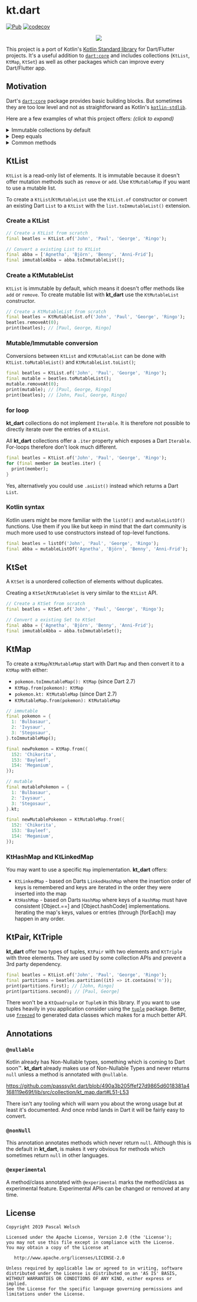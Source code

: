 # kt.dart

[![Pub](https://img.shields.io/pub/v/kt_dart.svg)](https://pub.dartlang.org/packages/kt_dart)
[![codecov](https://codecov.io/gh/passsy/kt.dart/branch/master/graph/badge.svg)](https://codecov.io/gh/passsy/kt.dart)

<p align='center'>
  <img src='https://user-images.githubusercontent.com/1096485/51038827-6e47b300-15b4-11e9-8618-da9f2af61738.png'>
</p>

This project is a port of Kotlin's [Kotlin Standard library](https://kotlinlang.org/api/latest/jvm/stdlib/index.html) for Dart/Flutter projects. It's a useful addition to [`dart:core`](https://api.dartlang.org/stable/dart-core/dart-core-library.html) and includes collections (`KtList`, `KtMap`, `KtSet`) as well as other packages which can improve every Dart/Flutter app. 


## Motivation

Dart's [`dart:core`](https://api.dartlang.org/stable/dart-core/dart-core-library.html) package provides basic building blocks. But sometimes they are too low level and not as straightforward as Kotlin's [`kotlin-stdlib`](https://kotlinlang.org/api/latest/jvm/stdlib/index.html).

Here are a few examples of what this project offers: _(click to expand)_

<details>
  <summary>Immutable collections by default</summary>

### `dart:core` collections

Dart's `List` is mutable by default. The immutable `List.unmodifiable` is the same type, but the mutation methods throw at runtime.

```dart
final dartList = [1, 2, 3];
dartList.add(4); // mutation is by default possible
assert(dartList.length == 4);

final immutableDartList = List.unmodifiable(dartList);
immutableDartList.add(5); // throws: Unsupported operation: Cannot add to an unmodifiable list
```

Dart's mutable `List` is indistinguishable from an immutable `List` which might cause errors.
```dart
void addDevice(List<Widget> widgets, Device device) {
  // no way to check whether widgets is mutable or not
  // add might or might now throw
  widgets.add(_deviceRow());
  widgets.add(Divider(height: 1.0));
}
```

### `kt_dart` collections

`KtList` and `KtMutableList` are two different Types. `KtList` is immutable by default and has no mutation methods (such as `add`). Methods like `map((T)->R)` or `plusElement(T)` return a new `KtList` leaving the old one unmodified.
```dart
final ktList = listOf(1, 2, 3);
// The method 'add' isn't defined for the class 'KtList<int>'.
ktList.add(4); // compilation error
       ^^^

// Adding an item returns a new KtList
final mutatedList = ktList.plusElement(4);
assert(ktList.size == 3);
assert(mutatedList.size == 4);
```

`KtMutableList` offers mutation methods where the content of that collection can be actually mutated.
I.e. with `remove(T)` or `add(T)`; 
```dart
// KtMutableList allow mutation
final mutableKtList = mutableListOf(1, 2, 3);
mutableKtList.add(4); // works!
assert(mutableKtList.size == 4);
```

All collection types have mutable counterparts:

|Immutable|Mutable|
|---|---|
|`KtList` | `KtMutableList` |
|`KtSet` | `KtMutableSet`, `KtHashSet`, `KtLinkedSet` |
|`KtMap` | `KtMutableMap`, `KtHashMap`, `KtLinkedMap` |
|`KtCollection` | `KtMutableCollection` and all the above |
|`KtIterable` | `KtMutableIterable` and all the above |
  
</details>

<details>
  <summary>Deep equals</summary>

### `dart:core` collections

Dart's `List` works like a `Array` in Java. `Equals` doesn't compare the items; it only checks the identity.
To compare the contents you have to use helper methods methods from `'package:collection/collection.dart'`.

```dart
// Comparing two Dart Lists works only by identity
final a = [1, 2, 3, 4];
final b = [1, 2, 3, 4];
print(a == b); // false, huh?

// Content-based comparisons require unnecessary glue code
Function listEq = const ListEquality().equals;
print(listEq(a, b)); // true

// MapEquality isn't deep by default
final x = {1: ['a', 'b', 'c'], 2: ['xx', 'yy', 'zz']};
final y = {1: ['a', 'b', 'c'], 2: ['xx', 'yy', 'zz']};
Function mapEq = const MapEquality().equals;
print(mapEq(x, y)); // false, wtf?!

Function deepEq = const DeepCollectionEquality().equals;
print(deepEq(x, y)); // true, finally
```

### `kt_dart` collections

`KtList` and all other collection types implement `equals` by deeply comparing all items.

```dart
final a = listOf(1, 2, 3, 4);
final b = listOf(1, 2, 3, 4);
print(a == b); // true, as expected

final x = mapFrom({1: listOf('a', 'b', 'c'), 2: listOf('xx', 'yy', 'zz')});
final y = mapFrom({1: listOf('a', 'b', 'c'), 2: listOf('xx', 'yy', 'zz')});
print(x == y); // deep equals by default
```
</details>

<details>
  <summary>Common methods</summary>

Some of Dart's method names feel unfamiliar. That's because modern languages and frameworks (Kotlin, Swift, TypeScript, ReactiveExtensions) kind of agreed on naming methods when it comes to collections. This makes it easy to switch platforms and discuss implementations with coworkers working with a different language.

### expand -> flatMap
```dart
final dList = [[1, 2, 3], [4, 5, 6], [7, 8, 9]];
final kList = listOf(listOf(1, 2, 3), listOf(4, 5, 6), listOf(7, 8, 9));

// dart:core
final dFlat = dList.expand((l) => l).toList();
print(dFlat); // [1, 2, 3, 4, 5, 6, 7, 8, 9]

// kt_dart
final kFlat = kList.flatMap((l) => l);
print(kFlat); // [1, 2, 3, 4, 5, 6, 7, 8, 9]
```

### where -> filter
```dart
final dNames = ['Chet', 'Tor', 'Romain', 'Jake', 'Dianne'];
final kNames = listFrom(dNames);

// dart:core
final dShortNames = dNames.where((name) => name.length <= 4).toList();
print(dShortNames); // [Chet, Tor, Jake]

// kt_dart
final kShortNames = kNames.filter((name) => name.length <= 4);
print(kShortNames); // [Chet, Tor, Jake]
```

### firstWhere -> first, firstOrNull
```dart
final dNames = ['Chet', 'Tor', 'Romain', 'Jake', 'Dianne'];
final kNames = listFrom(dNames);

// dart:core
dNames.firstWhere((name) => name.contains('k')); // Jake
dNames.firstWhere((name) => name.contains('x'), orElse: () => null); // null
dNames.firstWhere((name) => name.contains('x'), orElse: () => 'Nobody'); // Nobody

// kt_dart
kNames.first((name) => name.contains('k')); // Jake
kNames.firstOrNull((name) => name.contains('x')); // null
kNames.firstOrNull((name) => name.contains('x')) ?? 'Nobody'; // Nobody
```
</details>

## KtList

`KtList` is a read-only list of elements. It is immutable because it doesn't offer mutation methods such as `remove` or `add`.
Use `KtMutableMap` if you want to use a mutable list. 

To create a `KtList`/`KtMutableList` use the `KtList.of` constructor or convert an existing Dart `List` to a `KtList` with the `list.toImmutableList()` extension.

### Create a KtList

```dart
// Create a KtList from scratch
final beatles = KtList.of('John', 'Paul', 'George', 'Ringo');

// Convert a existing List to KtList
final abba = ['Agnetha', 'Björn', 'Benny', 'Anni-Frid'];
final immutableAbba = abba.toImmutableList();
```

### Create a KtMutableList

`KtList` is immutable by default, which means it doesn't offer methods like `add` or `remove`.
 To create mutable list with **kt_dart** use the `KtMutableList` constructor.
```dart
// Create a KtMutableList from scratch
final beatles = KtMutableList.of('John', 'Paul', 'George', 'Ringo');
beatles.removeAt(0);
print(beatles); // [Paul, George, Ringo]
```

### Mutable/Immutable conversion

Conversions between `KtList` and `KtMutableList` can be done with `KtList.toMutableList()` and `KtMutableList.toList()`;

```dart
final beatles = KtList.of('John', 'Paul', 'George', 'Ringo');
final mutable = beatles.toMutableList();
mutable.removeAt(0);
print(mutable); // [Paul, George, Ringo]
print(beatles); // [John, Paul, George, Ringo]
```

### for loop

**kt_dart** collections do not implement `Iterable`.
It is therefore not possible to directly iterate over the entries of a `KtList`.

All **kt_dart** collections offer a `.iter` property which exposes a Dart `Iterable`.
For-loops therefore don't look much different.

```dart
final beatles = KtList.of('John', 'Paul', 'George', 'Ringo');
for (final member in beatles.iter) {
  print(member);
}
```

Yes, alternatively you could use `.asList()` instead which returns a Dart `List`.

### Kotlin syntax
Kotlin users might be more familiar with the `listOf()` and `mutableListOf()` functions.
Use them if you like but keep in mind that the dart community is much more used to use constructors instead of top-level functions.

```dart
final beatles = listOf('John', 'Paul', 'George', 'Ringo');
final abba = mutableListOf('Agnetha', 'Björn', 'Benny', 'Anni-Frid');
```


## KtSet

A `KtSet` is a unordered collection of elements without duplicates.

Creating a `KtSet`/`KtMutableSet` is very similar to the `KtList` API. 

```dart
// Create a KtSet from scratch
final beatles = KtSet.of('John', 'Paul', 'George', 'Ringo');

// Convert a existing Set to KtSet
final abba = {'Agnetha', 'Björn', 'Benny', 'Anni-Frid'};
final immutableAbba = abba.toImmutableSet();
```

## KtMap

To create a `KtMap`/`KtMutableMap` start with Dart `Map` and then convert it to a `KtMap` with either:
- `pokemon.toImmutableMap(): KtMap` (since Dart 2.7)
- `KtMap.from(pokemon): KtMap`
- `pokemon.kt: KtMutableMap` (since Dart 2.7)
- `KtMutableMap.from(pokemon): KtMutableMap`

```dart
// immutable
final pokemon = {
  1: 'Bulbasaur',
  2: 'Ivysaur',
  3: 'Stegosaur',
}.toImmutableMap();

final newPokemon = KtMap.from({
  152: 'Chikorita',
  153: 'Bayleef',
  154: 'Meganium',
});

// mutable
final mutablePokemon = {
  1: 'Bulbasaur',
  2: 'Ivysaur',
  3: 'Stegosaur',
}.kt;

final newMutablePokemon = KtMutableMap.from({
  152: 'Chikorita',
  153: 'Bayleef',
  154: 'Meganium',
});
```

### KtHashMap and KtLinkedMap

You may want to use a specific `Map` implementation. **kt_dart** offers:
 - `KtLinkedMap` - based on Darts `LinkedHashMap` where the insertion order of keys is remembered and keys are iterated in the order they were inserted into the map
- `KtHashMap` - based on Darts `HashMap` where keys of a `HashMap` must have consistent \[Object.==\] and \[Object.hashCode\] implementations. Iterating the map's keys, values or entries (through \[forEach\]) may happen in any order.

## KtPair, KtTriple

**kt_dart** offer two types of tuples, `KtPair` with two elements and `KtTriple` with three elements.
They are used by some collection APIs and prevent a 3rd party dependency. 

```dart
final beatles = KtList.of('John', 'Paul', 'George', 'Ringo');
final partitions = beatles.partition((it) => it.contains('n'));
print(partitions.first); // [John, Ringo]
print(partitions.second); // [Paul, George]
```

There won't be a `KtQuadruple` or `TupleN` in this library.
If you want to use tuples heavily in you application consider using the [`tuple`](https://pub.dev/packages/tuple) package.
Better, use [`freezed`](https://github.com/rrousselGit/freezed) to generated data classes which makes for a much better API.

## Annotations

### `@nullable`

Kotlin already has Non-Nullable types, something which is coming to Dart soon™.
**kt_dart** already makes use of Non-Nullable Types and never returns `null` unless a method is annotated with `@nullable`.

https://github.com/passsy/kt.dart/blob/490a3b205ffef27d9865d6018381a4168119e69f/lib/src/collection/kt_map.dart#L51-L53

There isn't any tooling which will warn you about the wrong usage but at least it's documented.
And once nnbd lands in Dart it will be fairly easy to convert.

### `@nonNull`

This annotation annotates methods which never return `null`.
Although this is the default in **kt_dart**, is makes it very obvious for methods which sometimes return `null` in other languages.

### `@experimental`

A method/class annotated with `@experimental` marks the method/class as experimental feature. Experimental APIs can be changed or removed at any time.

## License

```
Copyright 2019 Pascal Welsch

Licensed under the Apache License, Version 2.0 (the 'License');
you may not use this file except in compliance with the License.
You may obtain a copy of the License at

   http://www.apache.org/licenses/LICENSE-2.0

Unless required by applicable law or agreed to in writing, software
distributed under the License is distributed on an 'AS IS' BASIS,
WITHOUT WARRANTIES OR CONDITIONS OF ANY KIND, either express or implied.
See the License for the specific language governing permissions and
limitations under the License.
```
